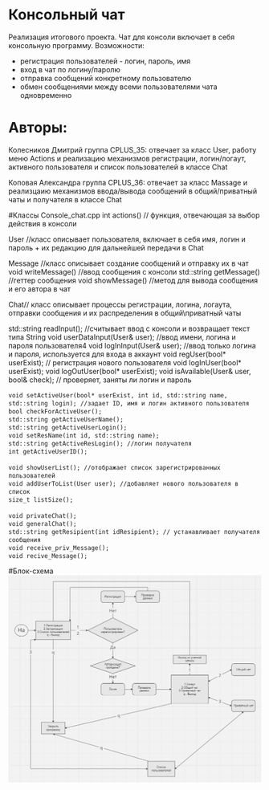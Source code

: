 # Консольный чат
Реализация итогового проекта. Чат для консоли включает в себя консольную программу. Возможности:
- регистрация пользователей - логин, пароль, имя
- вход в чат по логину/паролю
- отправка сообщений конкретному пользователю
- обмен сообщениями между всеми пользователями чата одновременно 
# Авторы:
Колесников Дмитрий группа CPLUS_35: отвечает за класс User, работу меню Actions и реализацию механизмов регистрации, логин/логаут, активного пользователя и список пользователей в классе Chat

Коповая Александра группа CPLUS_36: отвечает за класс Massage и реализцаию механизмов ввода/вывода сообщений в общий/приватный чаты и получателя в классе Chat

#Классы
Console_chat.cpp
int actions() // функция, отвечающая за выбор действия в консоли

User //класс описывает пользователя, включает в себя имя, логин и пароль + их редакцию для дальнейшей передачи в Chat

Message //класс описывает создание сообщений и отправку их в чат
void writeMessage() //ввод сообщения с консоли
std::string getMessage() //геттер сообщения
void showMessage() //метод для вывода сообщения и его автора в чат

Chat// класс описывает процессы регистрации, логина, логаута, отправки сообщения и их распределения в общий\приватный чаты

std::string readInput(); //считывает ввод с консоли и возвращает текст типа String
	void userDataInput(User& user); //ввод имени, логина и пароля пользователя4
	void logInInput(User& user); //ввод только логина и пароля, используется для входа в аккаунт 
	void regUser(bool* userExist); // регистрация нового пользователя
	void logInUser(bool* userExist);
	void logOutUser(bool* userExist);
	void isAvailable(User& user, bool& check); // проверяет, заняты ли логин и пароль

	void setActiveUser(bool* userExist, int id, std::string name, std::string login); //задает ID, имя и логин активного пользователя
	bool checkForActiveUser();
	std::string getActiveUserName();
	std::string getActiveUserLogin();
	void setResName(int id, std::string name);
	std::string getActiveResLogin(); //логин получателя
	int getActiveUserID();

	void showUserList(); //отображает список зарегистрированных пользователей
	void addUserToList(User user); //добавляет нового пользователя в список
	size_t listSize();

	void privateChat();
	void generalChat();
	std::string getResipient(int idResipient); // устанавливает получателя сообщения
	void receive_priv_Message();
	void recive_Message();
#Блок-схема
![Блок-схема работы программы](Scheme.png)



